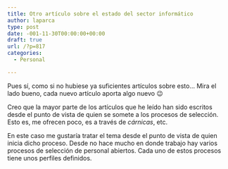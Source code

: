 ```yaml
---
title: Otro artículo sobre el estado del sector informático
author: laparca
type: post
date: -001-11-30T00:00:00+00:00
draft: true
url: /?p=817
categories:
  - Personal

---
```

Pues sí, como si no hubiese ya suficientes artículos sobre esto&#8230; Mira el lado bueno, cada nuevo artículo aporta algo nuevo 😉

Creo que la mayor parte de los artículos que he leído han sido escritos desde el punto de vista de quien se somete a los procesos de selección. Esto es, me ofrecen poco, es a través de _cárnicas_, etc.

En este caso me gustaría tratar el tema desde el punto de vista de quien inicia dicho proceso. Desde no hace mucho en donde trabajo hay varios procesos de selección de personal abiertos. Cada uno de estos procesos tiene unos perfiles definidos.